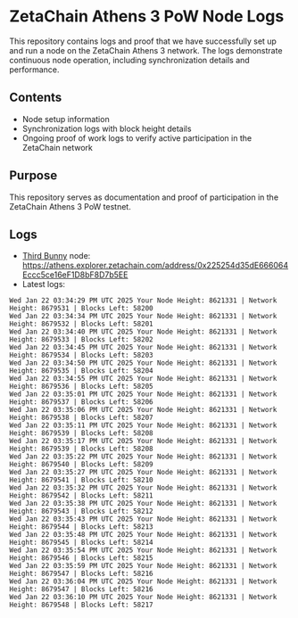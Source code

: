 # ZetaChain Athens 3 PoW Node Logs
This repository contains logs and proof that we have successfully set up and run a node on the ZetaChain Athens 3 network. The logs demonstrate continuous node operation, including synchronization details and performance.

## Contents
- Node setup information
- Synchronization logs with block height details
- Ongoing proof of work logs to verify active participation in the ZetaChain network

## Purpose
This repository serves as documentation and proof of participation in the ZetaChain Athens 3 PoW testnet.

## Logs

- [Third Bunny](https://thirdbunny.xyz/) node: https://athens.explorer.zetachain.com/address/0x225254d35dE666064Eccc5ce16eF1D8bF8D7b5EE
- Latest logs:
```
Wed Jan 22 03:34:29 PM UTC 2025 Your Node Height: 8621331 | Network Height: 8679531 | Blocks Left: 58200
Wed Jan 22 03:34:34 PM UTC 2025 Your Node Height: 8621331 | Network Height: 8679532 | Blocks Left: 58201
Wed Jan 22 03:34:40 PM UTC 2025 Your Node Height: 8621331 | Network Height: 8679533 | Blocks Left: 58202
Wed Jan 22 03:34:45 PM UTC 2025 Your Node Height: 8621331 | Network Height: 8679534 | Blocks Left: 58203
Wed Jan 22 03:34:50 PM UTC 2025 Your Node Height: 8621331 | Network Height: 8679535 | Blocks Left: 58204
Wed Jan 22 03:34:55 PM UTC 2025 Your Node Height: 8621331 | Network Height: 8679536 | Blocks Left: 58205
Wed Jan 22 03:35:01 PM UTC 2025 Your Node Height: 8621331 | Network Height: 8679537 | Blocks Left: 58206
Wed Jan 22 03:35:06 PM UTC 2025 Your Node Height: 8621331 | Network Height: 8679538 | Blocks Left: 58207
Wed Jan 22 03:35:11 PM UTC 2025 Your Node Height: 8621331 | Network Height: 8679539 | Blocks Left: 58208
Wed Jan 22 03:35:17 PM UTC 2025 Your Node Height: 8621331 | Network Height: 8679539 | Blocks Left: 58208
Wed Jan 22 03:35:22 PM UTC 2025 Your Node Height: 8621331 | Network Height: 8679540 | Blocks Left: 58209
Wed Jan 22 03:35:27 PM UTC 2025 Your Node Height: 8621331 | Network Height: 8679541 | Blocks Left: 58210
Wed Jan 22 03:35:32 PM UTC 2025 Your Node Height: 8621331 | Network Height: 8679542 | Blocks Left: 58211
Wed Jan 22 03:35:38 PM UTC 2025 Your Node Height: 8621331 | Network Height: 8679543 | Blocks Left: 58212
Wed Jan 22 03:35:43 PM UTC 2025 Your Node Height: 8621331 | Network Height: 8679544 | Blocks Left: 58213
Wed Jan 22 03:35:48 PM UTC 2025 Your Node Height: 8621331 | Network Height: 8679545 | Blocks Left: 58214
Wed Jan 22 03:35:54 PM UTC 2025 Your Node Height: 8621331 | Network Height: 8679546 | Blocks Left: 58215
Wed Jan 22 03:35:59 PM UTC 2025 Your Node Height: 8621331 | Network Height: 8679547 | Blocks Left: 58216
Wed Jan 22 03:36:04 PM UTC 2025 Your Node Height: 8621331 | Network Height: 8679547 | Blocks Left: 58216
Wed Jan 22 03:36:10 PM UTC 2025 Your Node Height: 8621331 | Network Height: 8679548 | Blocks Left: 58217
```
